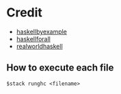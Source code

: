 # Credit

* [haskellbyexample](https://github.com/lotz84/haskellbyexample)
* [haskellforall](http://www.haskellforall.com/)
* [realworldhaskell](http://book.realworldhaskell.org/)

## How to execute each file

```console
$stack runghc <filename>
```